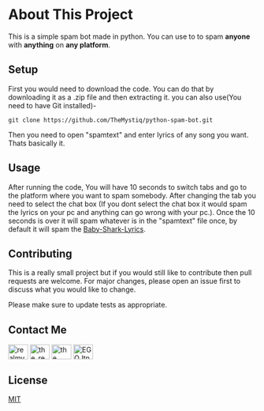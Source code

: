 # About This Project

This is a simple spam bot made in python. You can use to to spam **anyone** with **anything** on **any platform**.

## Setup

First you would need to download the code. You can do that by downloading it as a .zip file and then extracting it.
you can also use(You need to have Git installed)-
```
git clone https://github.com/TheMystiq/python-spam-bot.git
```

Then you need to open "spamtext" and enter lyrics of any song you want.
Thats basically it.

## Usage

After running the code, You will have 10 seconds to switch tabs and go to the platform where you want to spam somebody. After changing the tab you need to select the chat box (If you dont select the chat box it would spam the lyrics on your pc and anything can go wrong with your pc.). Once the 10 seconds is over it will spam whatever is in the "spamtext" file once, by default it will spam the [Baby-Shark-Lyrics](https://genius.com/Pinkfong-baby-shark-lyrics).

## Contributing
This is a really small project but if you would still like to contribute then pull requests are welcome. For major changes, please open an issue first to discuss what you would like to change.

Please make sure to update tests as appropriate.

## Contact Me

<p align="left">
<a href="https://twitter.com/realmystiq" target="blank"><img align="center" src="https://raw.githubusercontent.com/rahuldkjain/github-profile-readme-generator/master/src/images/icons/Social/twitter.svg" alt="realmystiq" height="30" width="40" /></a>
<a href="https://instagram.com/the_real_mystiq" target="blank"><img align="center" src="https://raw.githubusercontent.com/rahuldkjain/github-profile-readme-generator/master/src/images/icons/Social/instagram.svg" alt="the_real_mystiq" height="30" width="40" /></a>
<a href="https://www.youtube.com/c/the mystiq games" target="blank"><img align="center" src="https://raw.githubusercontent.com/rahuldkjain/github-profile-readme-generator/master/src/images/icons/Social/youtube.svg" alt="the mystiq games" height="30" width="40" /></a>
<a href="https://discord.gg/EGQJtnYcPC" target="blank"><img align="center" src="https://raw.githubusercontent.com/rahuldkjain/github-profile-readme-generator/master/src/images/icons/Social/discord.svg" alt="EGQJtnYcPC" height="30" width="40" /></a>
</p>

## License
[MIT](https://choosealicense.com/licenses/mit/)
